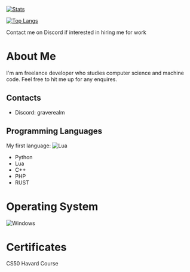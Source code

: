 [![Stats](https://github-readme-stats.vercel.app/api?username=muzscripter&show_icons=true&count_private=true&theme=dark)]()

[![Top Langs](https://github-readme-stats.vercel.app/api/top-langs/?username=muzscripter&hide=css&layout=compact&theme=dark)]()

Contact me on Discord if interested in hiring me for work

# About Me

I'm am freelance developer who studies computer science and machine code. Feel free to hit me up for any enquires.

## Contacts

- Discord: graverealm

## Programming Languages
My first language:
![Lua](https://img.shields.io/badge/lua-%232C2D72.svg?style=for-the-badge&logo=lua&logoColor=white)

- Python
- Lua
- C++
- PHP
- RUST

# Operating System

![Windows](https://img.shields.io/badge/Windows-0078D6?style=for-the-badge&logo=windows&logoColor=white)

# Certificates

CS50 Havard Course
